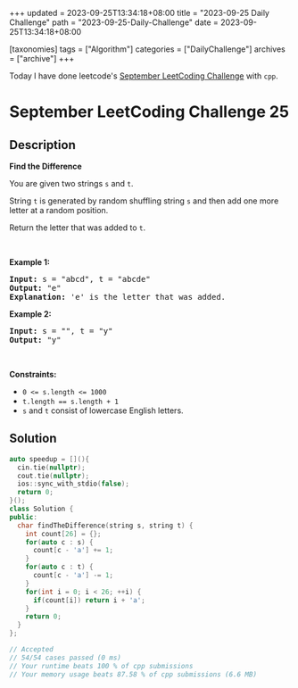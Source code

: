 +++
updated = 2023-09-25T13:34:18+08:00
title = "2023-09-25 Daily Challenge"
path = "2023-09-25-Daily-Challenge"
date = 2023-09-25T13:34:18+08:00

[taxonomies]
tags = ["Algorithm"]
categories = ["DailyChallenge"]
archives = ["archive"]
+++

Today I have done leetcode's [September LeetCoding Challenge](https://leetcode.com/problems/find-the-difference/) with `cpp`.

<!-- more -->

# September LeetCoding Challenge 25

## Description

**Find the Difference**

<p>You are given two strings <code>s</code> and <code>t</code>.</p>

<p>String <code>t</code> is generated by random shuffling string <code>s</code> and then add one more letter at a random position.</p>

<p>Return the letter that was added to <code>t</code>.</p>

<p>&nbsp;</p>
<p><strong class="example">Example 1:</strong></p>

<pre>
<strong>Input:</strong> s = &quot;abcd&quot;, t = &quot;abcde&quot;
<strong>Output:</strong> &quot;e&quot;
<strong>Explanation:</strong> &#39;e&#39; is the letter that was added.
</pre>

<p><strong class="example">Example 2:</strong></p>

<pre>
<strong>Input:</strong> s = &quot;&quot;, t = &quot;y&quot;
<strong>Output:</strong> &quot;y&quot;
</pre>

<p>&nbsp;</p>
<p><strong>Constraints:</strong></p>

<ul>
	<li><code>0 &lt;= s.length &lt;= 1000</code></li>
	<li><code>t.length == s.length + 1</code></li>
	<li><code>s</code> and <code>t</code> consist of lowercase English letters.</li>
</ul>


## Solution

``` cpp
auto speedup = [](){
  cin.tie(nullptr);
  cout.tie(nullptr);
  ios::sync_with_stdio(false);
  return 0;
}();
class Solution {
public:
  char findTheDifference(string s, string t) {
    int count[26] = {};
    for(auto c : s) {
      count[c - 'a'] += 1;
    }
    for(auto c : t) {
      count[c - 'a'] -= 1;
    }
    for(int i = 0; i < 26; ++i) {
      if(count[i]) return i + 'a';
    }
    return 0;
  }
};

// Accepted
// 54/54 cases passed (0 ms)
// Your runtime beats 100 % of cpp submissions
// Your memory usage beats 87.58 % of cpp submissions (6.6 MB)
```
